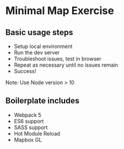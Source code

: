 # Minimal Map Exercise

## Basic usage steps

- Setup local environment
- Run the dev server
- Troubleshoot issues, test in browser
- Repeat as necessary until no issues remain
- Success!

Note: Use Node version > 10

## Boilerplate includes

- Webpack 5
- ES6 support
- SASS support
- Hot Module Reload
- Mapbox GL

